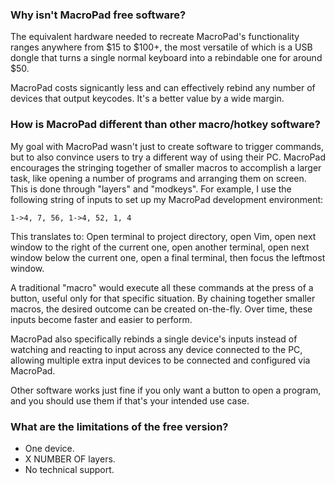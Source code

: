 ### Why isn't MacroPad free software?

The equivalent hardware needed to recreate MacroPad's functionality ranges
anywhere from $15 to $100+, the most versatile of which is a USB dongle that
turns a single normal keyboard into a rebindable one for around $50.

MacroPad costs signicantly less and can effectively rebind any number of
devices that output keycodes. It's a better value by a wide margin.

### How is MacroPad different than other macro/hotkey software?

My goal with MacroPad wasn't just to create software to trigger commands, but
to also convince users to try a different way of using their PC. MacroPad
encourages the stringing together of smaller macros to accomplish a larger task,
like opening a number of programs and arranging them on screen. This is done
through "layers" and "modkeys". For example, I use the following string of
inputs to set up my MacroPad development environment:

`1->4, 7, 56, 1->4, 52, 1, 4`

This translates to: Open terminal to project directory, open Vim, open next
window to the right of the current one, open another terminal, open next window
below the current one, open a final terminal, then focus the leftmost window.

A traditional "macro" would execute all these commands at the press of a button,
useful only for that specific situation. By chaining together smaller macros,
the desired outcome can be created on-the-fly. Over time, these inputs become
faster and easier to perform.

MacroPad also specifically rebinds a single device's inputs instead of watching
and reacting to input across any device connected to the PC, allowing multiple
extra input devices to be connected and configured via MacroPad.

Other software works just fine if you only want a button to open a program, and
you should use them if that's your intended use case.

### What are the limitations of the free version?

* One device.
* X NUMBER OF layers.
* No technical support.
